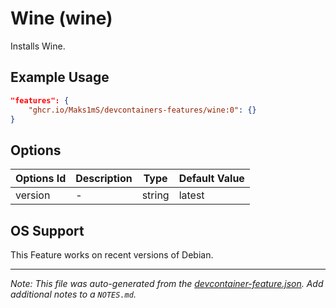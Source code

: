 
# Wine (wine)

Installs Wine.

## Example Usage

```json
"features": {
    "ghcr.io/Maks1mS/devcontainers-features/wine:0": {}
}
```

## Options

| Options Id | Description | Type | Default Value |
|-----|-----|-----|-----|
| version | - | string | latest |

## OS Support

This Feature works on recent versions of Debian.

---

_Note: This file was auto-generated from the [devcontainer-feature.json](https://github.com/Maks1mS/devcontainers-features/blob/main/src/wine/devcontainer-feature.json).  Add additional notes to a `NOTES.md`._
